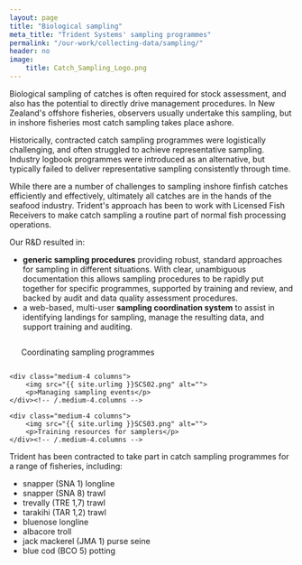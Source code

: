 ```yaml
---
layout: page
title: "Biological sampling"
meta_title: "Trident Systems' sampling programmes"
permalink: "/our-work/collecting-data/sampling/"
header: no
image:
    title: Catch_Sampling_Logo.png
---
```


Biological sampling of catches is often required for stock assessment, and also has the potential to directly drive management procedures. In New Zealand's offshore fisheries, observers usually undertake this sampling, but in inshore fisheries most catch sampling takes place ashore.

Historically, contracted catch sampling programmes were logistically challenging, and often struggled to achieve representative sampling. Industry logbook programmes were introduced as an alternative, but typically failed to deliver representative sampling consistently through time.

While there are a number of challenges to sampling inshore finfish catches efficiently and effectively, ultimately all catches are in the hands of the seafood industry.  Trident's approach has been to work with Licensed Fish Receivers to make catch sampling a routine part of normal fish processing operations.

Our R&D resulted in:

+ **generic sampling procedures** providing robust, standard approaches for sampling in different situations.  With clear, unambiguous documentation this allows sampling procedures to be rapidly put together for specific programmes, supported by training and review, and backed by audit and data quality assessment procedures.
+ a web-based, multi-user **sampling coordination system** to assist in identifying landings for sampling, manage the resulting data, and support training and auditing.

<div class="row t30">
    <div class="medium-4 columns">
        <img src="{{ site.urlimg }}SCS01.png" alt="">
        <p>Coordinating sampling programmes</p>
    </div><!-- /.medium-4.columns -->

    <div class="medium-4 columns">
        <img src="{{ site.urlimg }}SCS02.png" alt="">
        <p>Managing sampling events</p>
    </div><!-- /.medium-4.columns -->

    <div class="medium-4 columns">
        <img src="{{ site.urlimg }}SCS03.png" alt="">
        <p>Training resources for samplers</p>
    </div><!-- /.medium-4.columns -->
</div><!-- /.row -->

Trident has been contracted to take part in catch sampling programmes for a range of fisheries, including:
+ snapper (SNA 1) longline
+ snapper (SNA 8) trawl
+ trevally (TRE 1,7) trawl
+ tarakihi (TAR 1,2) trawl
+ bluenose longline
+ albacore troll
+ jack mackerel (JMA 1) purse seine
+ blue cod (BCO 5) potting
